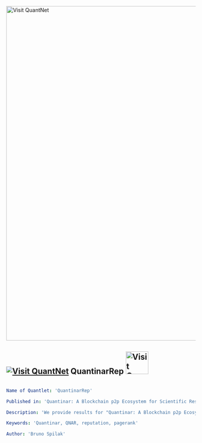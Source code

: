 [<img src="https://github.com/QuantLet/Styleguide-and-FAQ/blob/master/pictures/banner.png" width="888" alt="Visit QuantNet">](http://quantlet.de/)

## [<img src="https://github.com/QuantLet/Styleguide-and-FAQ/blob/master/pictures/qloqo.png" alt="Visit QuantNet">](http://quantlet.de/) **QuantinarRep** [<img src="https://github.com/QuantLet/Styleguide-and-FAQ/blob/master/pictures/QN2.png" width="60" alt="Visit QuantNet 2.0">](http://quantlet.de/)

```yaml

Name of Quantlet: 'QuantinarRep'

Published in: 'Quantinar: A Blockchain p2p Ecosystem for Scientific Research'

Description: 'We provide results for "Quantinar: A Blockchain p2p Ecosystem for Honest Scientific Research", Bag et all (2022). Please refer to the GitHub wiki for a detailed description on how to use the code!'

Keywords: 'Quantinar, QNAR, reputation, pagerank'

Author: 'Bruno Spilak'
```